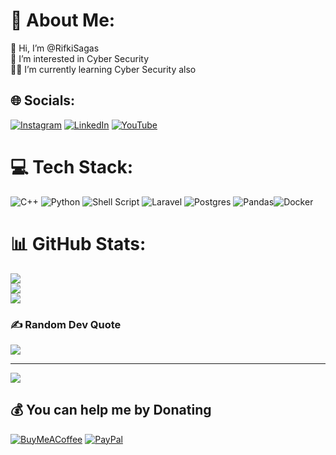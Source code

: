 # 💫 About Me:
👋 Hi, I’m @RifkiSagas<br>👀 I’m interested in Cyber Security<br>👨‍💻 I’m currently learning Cyber Security also

## 🌐 Socials:
[![Instagram](https://img.shields.io/badge/Instagram-%23E4405F.svg?logo=Instagram&logoColor=white)](https://instagram.com/rifkisagas) [![LinkedIn](https://img.shields.io/badge/LinkedIn-%230077B5.svg?logo=linkedin&logoColor=white)](https://linkedin.com/in/rifkisagas) [![YouTube](https://img.shields.io/badge/YouTube-%23FF0000.svg?logo=YouTube&logoColor=white)](https://youtube.com/c/@itflow8031) 

# 💻 Tech Stack:
![C++](https://img.shields.io/badge/c++-%2300599C.svg?style=for-the-badge&logo=c%2B%2B&logoColor=white) ![Python](https://img.shields.io/badge/python-3670A0?style=for-the-badge&logo=python&logoColor=ffdd54) ![Shell Script](https://img.shields.io/badge/shell_script-%23121011.svg?style=for-the-badge&logo=gnu-bash&logoColor=white) ![Laravel](https://img.shields.io/badge/laravel-%23FF2D20.svg?style=for-the-badge&logo=laravel&logoColor=white) ![Postgres](https://img.shields.io/badge/postgres-%23316192.svg?style=for-the-badge&logo=postgresql&logoColor=white) ![Pandas](https://img.shields.io/badge/pandas-%23150458.svg?style=for-the-badge&logo=pandas&logoColor=white)![Docker](https://img.shields.io/badge/docker-%230db7ed.svg?style=for-the-badge&logo=docker&logoColor=white)
# 📊 GitHub Stats:
![](https://github-readme-stats.vercel.app/api?username=rifkisagas&theme=tokyonight&hide_border=false&include_all_commits=true&count_private=false)<br/>
![](https://github-readme-streak-stats.herokuapp.com/?user=rifkisagas&theme=tokyonight&hide_border=false)<br/>
![](https://github-readme-stats.vercel.app/api/top-langs/?username=rifkisagas&theme=tokyonight&hide_border=false&include_all_commits=true&count_private=false&layout=compact)

### ✍️ Random Dev Quote
![](https://quotes-github-readme.vercel.app/api?type=horizontal&theme=tokyonight)

<!-- ### 😂 Random Dev Meme
<img src="https://random-memer.herokuapp.com/" width="512px"/> -->

---
[![](https://visitcount.itsvg.in/api?id=rifkisagas&icon=3&color=1)](https://visitcount.itsvg.in)

  ## 💰 You can help me by Donating
  [![BuyMeACoffee](https://img.shields.io/badge/Buy%20Me%20a%20Coffee-ffdd00?style=for-the-badge&logo=buy-me-a-coffee&logoColor=black)](https://buymeacoffee.com/https://www.buymeacoffee.com/rifkisagas) [![PayPal](https://img.shields.io/badge/PayPal-00457C?style=for-the-badge&logo=paypal&logoColor=white)](https://paypal.me/paypal.me/rifkiarisagas1) 

  
<!-- Proudly created with GPRM ( https://gprm.itsvg.in ) -->
